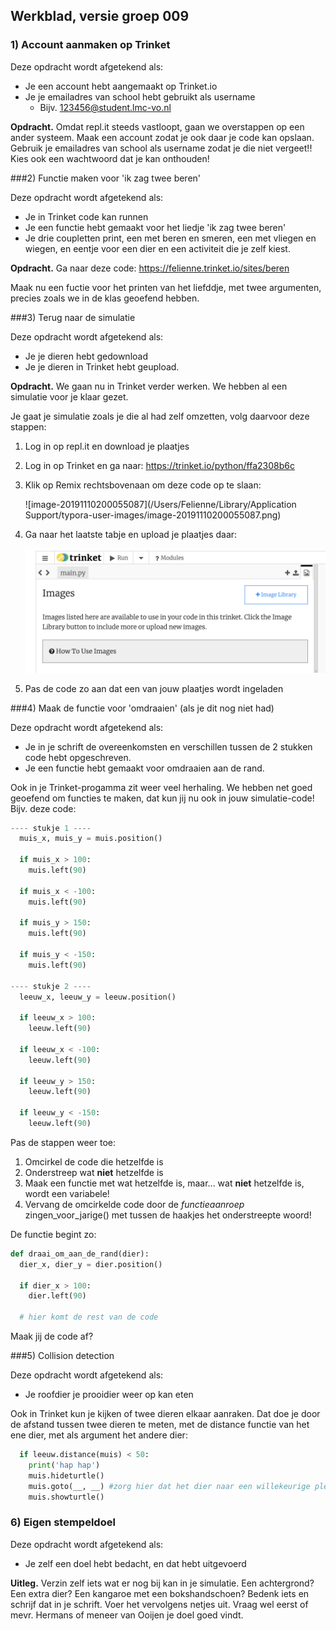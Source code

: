 ## Werkblad, versie groep 009

### 1) Account aanmaken op Trinket

Deze opdracht wordt afgetekend als:

- Je een account hebt aangemaakt op Trinket.io
- Je je emailadres van school hebt gebruikt als username
  - Bijv. 123456@student.lmc-vo.nl

**Opdracht.** Omdat repl.it steeds vastloopt, gaan we overstappen op een ander systeem. Maak een account zodat je ook daar je code kan opslaan. 
Gebruik je emailadres van school als username zodat je die niet vergeet!!
Kies ook een wachtwoord dat je kan onthouden!

###2) Functie maken voor 'ik zag twee beren'

Deze opdracht wordt afgetekend als:

- Je in Trinket code kan runnen
- Je een functie hebt gemaakt voor het liedje 'ik zag twee beren'
- Je drie coupletten print, een met beren en smeren, een met vliegen en wiegen, en eentje voor een dier en een activiteit die je zelf kiest.

**Opdracht.** Ga naar deze code: https://felienne.trinket.io/sites/beren

Maak nu een fuctie voor het printen van het liefddje, met twee argumenten, precies zoals we in de klas geoefend hebben.

###3) Terug naar de simulatie

Deze opdracht wordt afgetekend als:

- Je je dieren hebt gedownload 
- Je je dieren in Trinket hebt geupload.

**Opdracht.** We gaan nu in Trinket verder werken. We hebben al een simulatie voor je klaar gezet.

Je gaat je simulatie zoals je die al had zelf omzetten, volg daarvoor deze stappen:

1. Log in op repl.it en download je plaatjes

2. Log in op Trinket en ga naar: https://trinket.io/python/ffa2308b6c

3. Klik op Remix rechtsbovenaan om deze code op te slaan:

   ![image-20191110200055087](/Users/Felienne/Library/Application Support/typora-user-images/image-20191110200055087.png)

4. Ga naar het laatste tabje en upload je plaatjes daar:

   ![image-20191108191004918](./afb/image-20191108191004918.png)

5. Pas de code zo aan dat een van jouw plaatjes wordt ingeladen

###4) Maak de functie voor 'omdraaien' (als je dit nog niet had)

Deze opdracht wordt afgetekend als:

- Je in je schrift de overeenkomsten en verschillen tussen de 2 stukken code hebt opgeschreven.
- Je een functie hebt gemaakt voor omdraaien aan de rand.

Ook in je Trinket-progamma zit weer veel herhaling. We hebben net goed geoefend om functies te maken, dat kun jij nu ook in jouw simulatie-code! Bijv. deze code:

```python
---- stukje 1 ----
  muis_x, muis_y = muis.position()
  
  if muis_x > 100:
    muis.left(90)

  if muis_x < -100:
    muis.left(90)
     
  if muis_y > 150:
    muis.left(90)
    
  if muis_y < -150:
    muis.left(90)
    
---- stukje 2 ----
  leeuw_x, leeuw_y = leeuw.position()
  
  if leeuw_x > 100:
    leeuw.left(90)

  if leeuw_x < -100:
    leeuw.left(90)
     
  if leeuw_y > 150:
    leeuw.left(90)
    
  if leeuw_y < -150:
    leeuw.left(90)
```
Pas de stappen weer toe:

1. Omcirkel de code die hetzelfde is
2. Onderstreep wat **niet** hetzelfde is
3. Maak een functie met wat hetzelfde is, maar... wat **niet** hetzelfde is, wordt een variabele!
4. Vervang de omcirkelde code door de *functieaanroep* zingen_voor_jarige() met tussen de haakjes het onderstreepte woord!

De functie begint zo:

```python
def draai_om_aan_de_rand(dier):
  dier_x, dier_y = dier.position()
  
  if dier_x > 100:
    dier.left(90)

  # hier komt de rest van de code 
```

Maak jij de code af?

###5) Collision detection

Deze opdracht wordt afgetekend als:

- Je roofdier je prooidier weer op kan eten

Ook in Trinket kun je kijken of twee dieren elkaar aanraken. Dat doe je door de afstand tussen twee dieren te meten, met de distance functie van het ene dier, met als argument het andere dier: 

```python
  if leeuw.distance(muis) < 50:
    print('hap hap')
    muis.hideturtle()
    muis.goto(__, __) #zorg hier dat het dier naar een willekeurige plek verplaatst
    muis.showturtle()
```

### 6) Eigen stempeldoel 

Deze opdracht wordt afgetekend als:

- Je zelf een doel hebt bedacht, en dat hebt uitgevoerd

**Uitleg.** Verzin zelf iets wat er nog bij kan in je simulatie. Een achtergrond? Een extra dier? Een kangaroe met een bokshandschoen? Bedenk iets en schrijf dat in je schrift. Voer het vervolgens netjes uit. Vraag wel eerst of mevr. Hermans of meneer van Ooijen je doel goed vindt.



